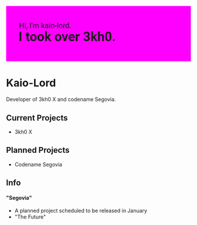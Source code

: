 <img src="header.png">
<h1>Kaio-Lord</h1>
<p></p>Developer of 3kh0 X and codename Segovia.</p>


## Current Projects
- 3kh0 X


## Planned Projects
- Codename Segovia
  

## Info
#### "Segovia"
- A planned project scheduled to be released in January
- "The Future"
